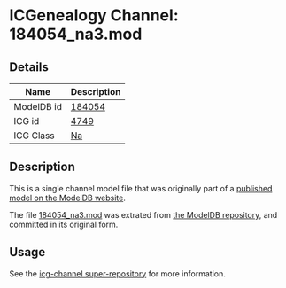 # ICGenealogy Channel: 184054\_na3.mod

## Details

Name | Description
---- | -----------
ModelDB id | [184054](http://senselab.med.yale.edu/ModelDB/ShowModel.cshtml?model=184054)
ICG id | [4749](http://icg.neurotheory.ox.ac.uk/channels/2/4749)
ICG Class | [Na](http://icg.neurotheory.ox.ac.uk/channels/2)

## Description

This is a single channel model file that was originally part of a [published model on the ModelDB website](http://senselab.med.yale.edu/mModelDB/ShowModel.cshtml?model=184054).

The file [184054\_na3.mod](184054_na3.mod) was extrated from [the ModelDB repository](http://senselab.med.yale.edu/ModelDB/ShowModel.cshtml?model=184054), and committed in its original form.

## Usage

See the [icg-channel super-repository](https://github.com/icgenealogy/icg-channels) for more information.
